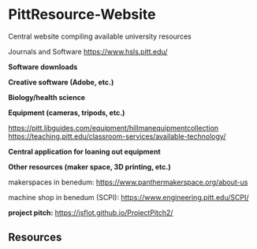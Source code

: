 # PittResource-Website
Central website compiling available university resources

Journals and Software
  https://www.hsls.pitt.edu/

  **Software downloads**

  **Creative software (Adobe, etc.)**

  **Biology/health science**

  **Equipment (cameras, tripods, etc.)**
  
  https://pitt.libguides.com/equipment/hillmanequipmentcollection 
  https://teaching.pitt.edu/classroom-services/available-technology/

  **Central application for loaning out equipment**

  **Other resources (maker space, 3D printing, etc.)**
  
makerspaces in benedum: https://www.panthermakerspace.org/about-us

machine shop in benedum (SCPI): https://www.engineering.pitt.edu/SCPI/

**project pitch:**
https://jsflot.github.io/ProjectPitch2/

## Resources
